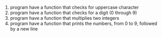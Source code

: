 1) program have a function that checks for uppercase character
2) program have a function that checks for a digit (0 through 9)
3) program have a function that multiplies two integers
4) program have a function that prints the numbers, from 0 to 9, followed by a new line
